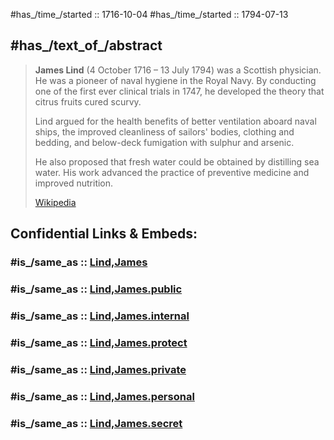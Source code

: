 ﻿---
aliases:
- "James Lind"
---

#has_/time_/started ::  1716-10-04 
#has_/time_/started ::  1794-07-13 


## #has_/text_of_/abstract 

> **James Lind**  (4 October 1716 – 13 July 1794) was a Scottish physician. 
> He was a pioneer of naval hygiene in the Royal Navy. 
> By conducting one of the first ever clinical trials in 1747, 
> he developed the theory that citrus fruits cured scurvy.
>
> Lind argued for the health benefits of better ventilation aboard naval ships, 
> the improved cleanliness of sailors' bodies, clothing and bedding, 
> and below-deck fumigation with sulphur and arsenic. 
> 
> He also proposed that fresh water could be obtained by distilling sea water. 
> His work advanced the practice of preventive medicine and improved nutrition.
>
> [Wikipedia](https://en.wikipedia.org/wiki/James%20Lind)


## Confidential Links & Embeds: 

### #is_/same_as :: [Lind,James](/_Standards/bio/Metabolism/Nutrition/Lind,James.md) 

### #is_/same_as :: [Lind,James.public](/_public/bio/Metabolism/Nutrition/Lind,James.public.md) 

### #is_/same_as :: [Lind,James.internal](/_internal/bio/Metabolism/Nutrition/Lind,James.internal.md) 

### #is_/same_as :: [Lind,James.protect](/_protect/bio/Metabolism/Nutrition/Lind,James.protect.md) 

### #is_/same_as :: [Lind,James.private](/_private/bio/Metabolism/Nutrition/Lind,James.private.md) 

### #is_/same_as :: [Lind,James.personal](/_personal/bio/Metabolism/Nutrition/Lind,James.personal.md) 

### #is_/same_as :: [Lind,James.secret](/_secret/bio/Metabolism/Nutrition/Lind,James.secret.md)

